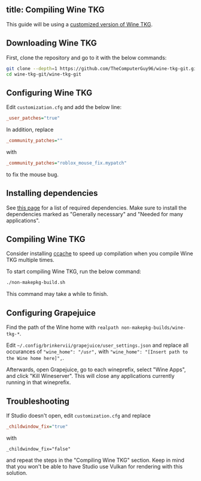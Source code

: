 title: Compiling Wine TKG
---
This guide will be using a [customized version of Wine TKG](https://github.com/TheComputerGuy96/wine-tkg-git).

## Downloading Wine TKG

First, clone the repository and go to it with the below commands:

```sh
git clone --depth=1 https://github.com/TheComputerGuy96/wine-tkg-git.git
cd wine-tkg-git/wine-tkg-git
```

## Configuring Wine TKG

Edit `customization.cfg` and add the below line:

```ini
_user_patches="true"
```

In addition, replace

```ini
_community_patches=""
```

with

```ini
_community_patches="roblox_mouse_fix.mypatch"
```

to fix the mouse bug.

## Installing dependencies

See [this page](https://wiki.winehq.org/Building_Wine#Satisfying_Build_Dependencies) for a list of required
dependencies. Make sure to install the dependencies marked as "Generally necessary" and "Needed for many applications".

## Compiling Wine TKG

Consider installing [ccache](https://ccache.dev/) to speed up compilation when you compile Wine TKG multiple times.

To start compiling Wine TKG, run the below command:

```sh
./non-makepkg-build.sh
```

This command may take a while to finish.

## Configuring Grapejuice

Find the path of the Wine home with `realpath non-makepkg-builds/wine-tkg-*`.

Edit `~/.config/brinkervii/grapejuice/user_settings.json` and replace all occurances of `"wine_home": "/usr",`
with `"wine_home": "[Insert path to the Wine home here]",`.

Afterwards, open Grapejuice, go to each wineprefix, select "Wine Apps", and click "Kill Wineserver".
This will close any applications currently running in that wineprefix.

## Troubleshooting

If Studio doesn't open, edit `customization.cfg` and replace

```ini
_childwindow_fix="true"
```

with

```
_childwindow_fix="false"
```

and repeat the steps in the "Compiling Wine TKG" section. Keep in mind that you won't be able to have
Studio use Vulkan for rendering with this solution.
